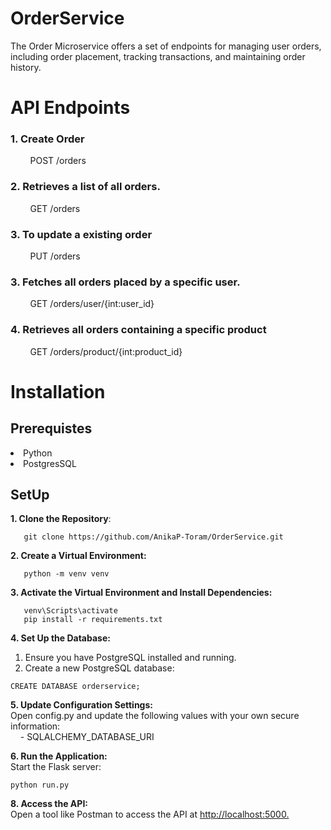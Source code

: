 # OrderService
The Order Microservice offers a set of endpoints for managing user orders, including order placement, tracking transactions, and maintaining order history. 

# API Endpoints
### 1. Create Order
&nbsp;&nbsp;&nbsp;&nbsp;&nbsp;&nbsp;&nbsp;&nbsp;POST /orders

### 2. Retrieves a list of all orders.
&nbsp;&nbsp;&nbsp;&nbsp;&nbsp;&nbsp;&nbsp;&nbsp;GET /orders

### 3. To update a existing order
&nbsp;&nbsp;&nbsp;&nbsp;&nbsp;&nbsp;&nbsp;&nbsp;PUT /orders

### 3. Fetches all orders placed by a specific user.
&nbsp;&nbsp;&nbsp;&nbsp;&nbsp;&nbsp;&nbsp;&nbsp;GET /orders/user/{int:user_id}

### 4. Retrieves all orders containing a specific product
&nbsp;&nbsp;&nbsp;&nbsp;&nbsp;&nbsp;&nbsp;&nbsp;GET /orders/product/{int:product_id}

# Installation
## Prerequistes 
<li>Python</li>
<li>PostgresSQL</li>

## SetUp
**1. Clone the Repository**:<br>
```
   git clone https://github.com/AnikaP-Toram/OrderService.git
```
**2. Create a Virtual Environment:**
```
   python -m venv venv
```

**3. Activate the Virtual Environment and Install Dependencies:**
```
   venv\Scripts\activate
   pip install -r requirements.txt
```

**4. Set Up the Database:**
1. Ensure you have PostgreSQL installed and running.
2. Create a new PostgreSQL database:

```
CREATE DATABASE orderservice;
```

**5. Update Configuration Settings:** <br>
Open config.py and update the following values with your own secure information:<br>
&nbsp;&nbsp;&nbsp;&nbsp;- SQLALCHEMY_DATABASE_URI<br>

**6. Run the Application:** <br>
Start the Flask server:
```
python run.py
```

**8. Access the API:** <br>
Open a tool like Postman to access the API at [http://localhost:5000.](http://localhost:5000)
